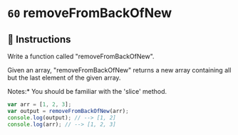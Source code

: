 # `60` removeFromBackOfNew

## 📝 Instructions

Write a function called "removeFromBackOfNew".

Given an array, "removeFromBackOfNew" returns a new array containing all but the last element of the given array.

Notes:* You should be familiar with the 'slice' method.

```javascript
var arr = [1, 2, 3];
var output = removeFromBackOfNew(arr);
console.log(output); // --> [1, 2]
console.log(arr); // --> [1, 2, 3]
```